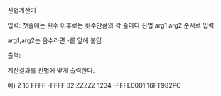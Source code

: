 진법계산기

입력:
첫줄에는 횟수
이후로는 횟수만큼의 각 줄마다 진법 arg1 arg2 순서로 입력

arg1,arg2는 음수라면 -를 앞에 붙임

출력:

계산결과를 진법에 맞게 출력한다.

예)
2
16 FFFF -FFFF
32 ZZZZZ 1234
-FFFE0001
16FT982PC
